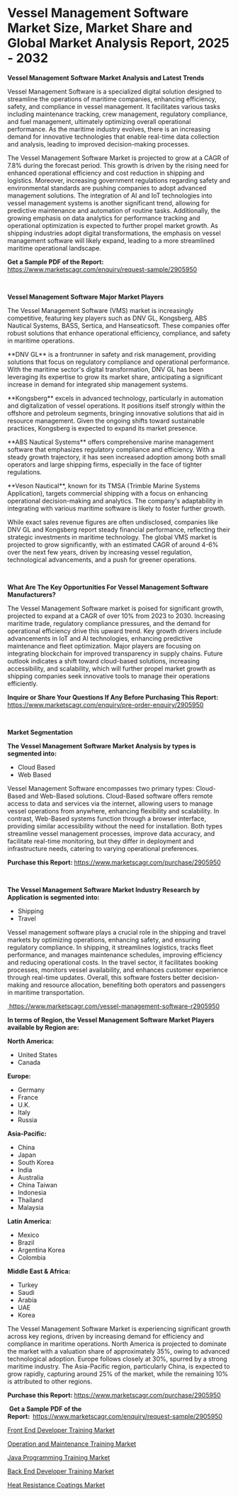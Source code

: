 <p><h1>Vessel Management Software Market Size, Market Share and Global Market Analysis Report, 2025 - 2032</h1></p><p><strong>Vessel Management Software Market Analysis and Latest Trends</strong></p>
<p><p>Vessel Management Software is a specialized digital solution designed to streamline the operations of maritime companies, enhancing efficiency, safety, and compliance in vessel management. It facilitates various tasks including maintenance tracking, crew management, regulatory compliance, and fuel management, ultimately optimizing overall operational performance. As the maritime industry evolves, there is an increasing demand for innovative technologies that enable real-time data collection and analysis, leading to improved decision-making processes.</p><p>The Vessel Management Software Market is projected to grow at a CAGR of 7.8% during the forecast period. This growth is driven by the rising need for enhanced operational efficiency and cost reduction in shipping and logistics. Moreover, increasing government regulations regarding safety and environmental standards are pushing companies to adopt advanced management solutions. The integration of AI and IoT technologies into vessel management systems is another significant trend, allowing for predictive maintenance and automation of routine tasks. Additionally, the growing emphasis on data analytics for performance tracking and operational optimization is expected to further propel market growth. As shipping industries adopt digital transformations, the emphasis on vessel management software will likely expand, leading to a more streamlined maritime operational landscape.</p></p>
<p><strong>Get a Sample PDF of the Report:&nbsp;</strong> <a href="https://www.marketscagr.com/enquiry/request-sample/2905950?utm_campaign=2095&utm_medium=2&utm_source=Github&utm_content=ia&utm_term=12032025&utm_id=vessel-management-software">https://www.marketscagr.com/enquiry/request-sample/2905950</a></p>
<p>&nbsp;</p>
<p><strong>Vessel Management Software Major Market Players</strong></p>
<p><p>The Vessel Management Software (VMS) market is increasingly competitive, featuring key players such as DNV GL, Kongsberg, ABS Nautical Systems, BASS, Sertica, and Hanseaticsoft. These companies offer robust solutions that enhance operational efficiency, compliance, and safety in maritime operations.</p><p>**DNV GL** is a frontrunner in safety and risk management, providing solutions that focus on regulatory compliance and operational performance. With the maritime sector's digital transformation, DNV GL has been leveraging its expertise to grow its market share, anticipating a significant increase in demand for integrated ship management systems.</p><p>**Kongsberg** excels in advanced technology, particularly in automation and digitalization of vessel operations. It positions itself strongly within the offshore and petroleum segments, bringing innovative solutions that aid in resource management. Given the ongoing shifts toward sustainable practices, Kongsberg is expected to expand its market presence.</p><p>**ABS Nautical Systems** offers comprehensive marine management software that emphasizes regulatory compliance and efficiency. With a steady growth trajectory, it has seen increased adoption among both small operators and large shipping firms, especially in the face of tighter regulations.</p><p>**Veson Nautical**, known for its TMSA (Trimble Marine Systems Application), targets commercial shipping with a focus on enhancing operational decision-making and analytics. The company's adaptability in integrating with various maritime software is likely to foster further growth.</p><p>While exact sales revenue figures are often undisclosed, companies like DNV GL and Kongsberg report steady financial performance, reflecting their strategic investments in maritime technology. The global VMS market is projected to grow significantly, with an estimated CAGR of around 4-6% over the next few years, driven by increasing vessel regulation, technological advancements, and a push for greener operations.</p></p>
<p>&nbsp;</p>
<p><strong>What Are The Key Opportunities For Vessel Management Software Manufacturers?</strong></p>
<p><p>The Vessel Management Software market is poised for significant growth, projected to expand at a CAGR of over 10% from 2023 to 2030. Increasing maritime trade, regulatory compliance pressures, and the demand for operational efficiency drive this upward trend. Key growth drivers include advancements in IoT and AI technologies, enhancing predictive maintenance and fleet optimization. Major players are focusing on integrating blockchain for improved transparency in supply chains. Future outlook indicates a shift toward cloud-based solutions, increasing accessibility, and scalability, which will further propel market growth as shipping companies seek innovative tools to manage their operations efficiently.</p></p>
<p><strong>Inquire or Share Your Questions If Any Before Purchasing This Report:</strong> <a href="https://www.marketscagr.com/enquiry/pre-order-enquiry/2905950?utm_campaign=2095&utm_medium=2&utm_source=Github&utm_content=ia&utm_term=12032025&utm_id=vessel-management-software">https://www.marketscagr.com/enquiry/pre-order-enquiry/2905950</a></p>
<p>&nbsp;</p>
<p><strong>Market Segmentation</strong></p>
<p><strong>The Vessel Management Software Market Analysis by types is segmented into:</strong></p>
<p><ul><li>Cloud Based</li><li>Web Based</li></ul></p>
<p><p>Vessel Management Software encompasses two primary types: Cloud-Based and Web-Based solutions. Cloud-Based software offers remote access to data and services via the internet, allowing users to manage vessel operations from anywhere, enhancing flexibility and scalability. In contrast, Web-Based systems function through a browser interface, providing similar accessibility without the need for installation. Both types streamline vessel management processes, improve data accuracy, and facilitate real-time monitoring, but they differ in deployment and infrastructure needs, catering to varying operational preferences.</p></p>
<p><strong>Purchase this Report:&nbsp;</strong><a href="https://www.marketscagr.com/purchase/2905950?utm_campaign=2095&utm_medium=2&utm_source=Github&utm_content=ia&utm_term=12032025&utm_id=vessel-management-software">https://www.marketscagr.com/purchase/2905950</a></p>
<p>&nbsp;</p>
<p><strong>The Vessel Management Software Market Industry Research by Application is segmented into:</strong></p>
<p><ul><li>Shipping</li><li>Travel</li></ul></p>
<p><p>Vessel management software plays a crucial role in the shipping and travel markets by optimizing operations, enhancing safety, and ensuring regulatory compliance. In shipping, it streamlines logistics, tracks fleet performance, and manages maintenance schedules, improving efficiency and reducing operational costs. In the travel sector, it facilitates booking processes, monitors vessel availability, and enhances customer experience through real-time updates. Overall, this software fosters better decision-making and resource allocation, benefiting both operators and passengers in maritime transportation.</p></p>
<p><a href="https://www.marketscagr.com/vessel-management-software-r2905950?utm_campaign=2095&utm_medium=2&utm_source=Github&utm_content=ia&utm_term=12032025&utm_id=vessel-management-software">&nbsp;https://www.marketscagr.com/vessel-management-software-r2905950</a></p>
<p><strong>In terms of Region, the Vessel Management Software Market Players available by Region are:</strong></p>
<p>
    <p> <strong> North America: </strong>
        <ul>
            <li>United States</li>
            <li>Canada</li>
        </ul>
        </p> 
    <p> <strong> Europe: </strong>
        <ul>
            <li>Germany</li>
            <li>France</li>
            <li>U.K.</li>
            <li>Italy</li>
            <li>Russia</li>
        </ul>
        </p> 
    <p> <strong> Asia-Pacific: </strong>
        <ul>
            <li>China</li>
            <li>Japan</li>
            <li>South Korea</li>
            <li>India</li>
            <li>Australia</li>
            <li>China Taiwan</li>
            <li>Indonesia</li>
            <li>Thailand</li>
            <li>Malaysia</li>
        </ul>
        </p> 
    <p> <strong> Latin America: </strong>
        <ul>
            <li>Mexico</li>
            <li>Brazil</li>
            <li>Argentina Korea</li>
            <li>Colombia</li>
        </ul>
        </p> 
    <p> <strong> Middle East & Africa: </strong>
        <ul>
            <li>Turkey</li>
            <li>Saudi</li>
            <li>Arabia</li>
            <li>UAE</li>
            <li>Korea</li>
        </ul>
    </p>
    </p>
<p><p>The Vessel Management Software Market is experiencing significant growth across key regions, driven by increasing demand for efficiency and compliance in maritime operations. North America is projected to dominate the market with a valuation share of approximately 35%, owing to advanced technological adoption. Europe follows closely at 30%, spurred by a strong maritime industry. The Asia-Pacific region, particularly China, is expected to grow rapidly, capturing around 25% of the market, while the remaining 10% is attributed to other regions.</p></p>
<p><strong>Purchase this Report: </strong><a href="https://www.marketscagr.com/purchase/2905950?utm_campaign=2095&utm_medium=2&utm_source=Github&utm_content=ia&utm_term=12032025&utm_id=vessel-management-software">https://www.marketscagr.com/purchase/2905950</a></p>
<p>&nbsp;<strong>Get a Sample PDF of the Report:&nbsp;&nbsp;</strong><a href="https://www.marketscagr.com/enquiry/request-sample/2905950?utm_campaign=2095&utm_medium=2&utm_source=Github&utm_content=ia&utm_term=12032025&utm_id=vessel-management-software">https://www.marketscagr.com/enquiry/request-sample/2905950</a></p>
<p><strong></strong></p>
<p><p><a href="https://github.com/eimutelufta/Market-Research-Report-List-1/blob/main/front-end-developer-training-market.md?utm_campaign=2095&utm_medium=2&utm_source=Github&utm_content=ia&utm_term=12032025&utm_id=vessel-management-software">Front End Developer Training Market</a></p><p><a href="https://github.com/saqafidrahea/Market-Research-Report-List-1/blob/main/operation-and-maintenance-training-market.md?utm_campaign=2095&utm_medium=2&utm_source=Github&utm_content=ia&utm_term=12032025&utm_id=vessel-management-software">Operation and Maintenance Training Market</a></p><p><a href="https://github.com/vespigeakexc/Market-Research-Report-List-1/blob/main/java-programming-training-market.md?utm_campaign=2095&utm_medium=2&utm_source=Github&utm_content=ia&utm_term=12032025&utm_id=vessel-management-software">Java Programming Training Market</a></p><p><a href="https://github.com/afghatakito29/Market-Research-Report-List-1/blob/main/back-end-developer-training-market.md?utm_campaign=2095&utm_medium=2&utm_source=Github&utm_content=ia&utm_term=12032025&utm_id=vessel-management-software">Back End Developer Training Market</a></p><p><a href="https://github.com/atawanyeze/Market-Research-Report-List-1/blob/main/heat-resistance-coatings-market.md?utm_campaign=2095&utm_medium=2&utm_source=Github&utm_content=ia&utm_term=12032025&utm_id=vessel-management-software">Heat Resistance Coatings Market</a></p></p>